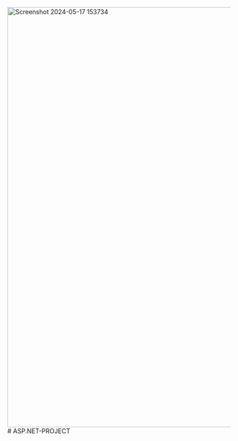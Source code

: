 <img width="948" alt="Screenshot 2024-05-17 153734" src="https://github.com/AymaanPathan/ASP.NET-PROJECT/assets/118355098/bce377f6-bac6-47b2-b075-e0e4132a2d15"># ASP.NET-PROJECT

